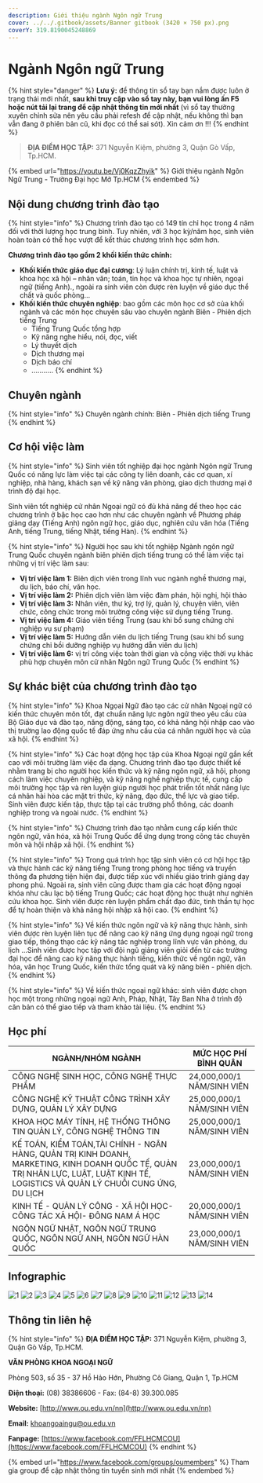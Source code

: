 ```yaml
---
description: Giới thiệu ngành Ngôn ngữ Trung
cover: ../../.gitbook/assets/Banner gitbook (3420 × 750 px).png
coverY: 319.8190045248869
---
```


# Ngành Ngôn ngữ Trung

{% hint style="danger" %}
**Lưu ý:** để thông tin sổ tay bạn nắm được luôn ở trạng thái mới nhất, **sau khi truy cập vào sổ tay này, bạn vui lòng ấn F5 hoặc nút tải lại trang để cập nhật thông tin mới nhất** (vì sổ tay thường xuyên chỉnh sửa nên yêu cầu phải refesh để cập nhật, nếu không thì bạn vẫn đang ở phiên bản cũ, khi đọc có thể sai sót). Xin cảm ơn !!!
{% endhint %}

> **ĐỊA ĐIỂM HỌC TẬP:** 371 Nguyễn Kiệm, phường 3, Quận Gò Vấp, Tp.HCM.

{% embed url="https://youtu.be/Vj0KqzZhyik" %}
Giới thiệu ngành Ngôn Ngữ Trung - Trường Đại học Mở Tp.HCM
{% endembed %}

## Nội dung chương trình đào tạo

{% hint style="info" %}
Chương trình đào tạo có 149 tín chỉ học trong 4 năm đối với thời lượng học trung bình. Tuy nhiên, với 3 học kỳ/năm học, sinh viên hoàn toàn có thể học vượt để kết thúc chương trình học sớm hơn.

**Chương trình đào tạo gồm 2 khối kiến thức chính:**

* **Khối kiến thức giáo dục đại cương**: Lý luận chính trị, kinh tế, luật và khoa học xã hội – nhân văn; toán, tin học và khoa học tự nhiên, ngoại ngữ (tiếng Anh)., ngoài ra sinh viên còn được rèn luyện về giáo dục thể chất và quốc phòng…
* **Khối kiến thức chuyên nghiệp**: bao gồm các môn học cơ sở của khối ngành và các môn học chuyên sâu vào chuyên ngành Biên - Phiên dịch tiếng Trung
  * Tiếng Trung Quốc tổng hợp
  * Kỹ năng nghe hiểu, nói, đọc, viết
  * Lý thuyết dịch
  * Dịch thương mại
  * Dịch báo chí
  * ...........
{% endhint %}

## Chuyên ngành

{% hint style="info" %}
Chuyên ngành chính: Biên - Phiên dịch tiếng Trung
{% endhint %}

## Cơ hội việc làm

{% hint style="info" %}
Sinh viên tốt nghiệp đại học ngành Ngôn ngữ Trung Quốc có năng lực làm việc tại các công ty liên doanh, các cơ quan, xí nghiệp, nhà hàng, khách sạn về kỹ năng văn phòng, giao dịch thương mại ở trình độ đại học.

Sinh viên tốt nghiệp cử nhân Ngoại ngữ có đủ khả năng để theo học các chương trình ở bậc học cao hơn như các chuyên ngành về Phương pháp giảng dạy (Tiếng Anh) ngôn ngữ học, giáo dục, nghiên cứu văn hóa (Tiếng Anh, tiếng Trung, tiếng Nhật, tiếng Hàn).
{% endhint %}

{% hint style="info" %}
Người học sau khi tốt nghiệp Ngành ngôn ngữ Trung Quốc chuyên ngành biên phiên dịch tiếng trung có thể làm việc tại những vị trí việc làm sau:

* **Vị trí việc làm 1:** Biên dịch viên trong lĩnh vuc ngành nghề thương mại, du lịch, báo chí, văn học.
* **Vị trí việc làm 2:** Phiên dịch viên làm việc đàm phán, hội nghị, hội thảo
* **Vị trí việc làm 3:** Nhân viên, thư ký, trợ lý, quản lý, chuyên viên, viên chức, công chức trong môi trường công việc sử dụng tiếng Trung.
* **Vị trí việc làm 4:** Giáo viên tiếng Trung (sau khi bổ sung chứng chỉ nghiệp vụ sư phạm)
* **Vị trí việc làm 5:** Hướng dẫn viên du lịch tiếng Trung (sau khi bổ sung chứng chỉ bồi dưỡng nghiệp vụ hướng dẫn viên du lịch)
* **Vị trí việc làm 6:** vị trí công việc toàn thời gian và công việc thời vụ khác phù hợp chuyên môn cử nhân Ngôn ngữ Trung Quốc
{% endhint %}

## Sự khác biệt của chương trình đào tạo

{% hint style="info" %}
Khoa Ngọai Ngữ đào tạo các cử nhân Ngoại ngữ có kiến thức chuyên môn tốt, đạt chuẩn năng lực ngôn ngữ theo yêu cầu của Bộ Giáo dục và đào tạo, năng động, sáng tạo, có khả năng hội nhập cao vào thị trường lao động quốc tế đáp ứng nhu cầu của cá nhân người học và của xã hội.
{% endhint %}

{% hint style="info" %}
Các hoạt động học tập của Khoa Ngoại ngữ gắn kết cao với môi trường làm việc đa dạng. Chương trình đào tạo được thiết kế nhằm trang bị cho người học kiến thức và kỹ năng ngôn ngữ, xã hội, phong cách làm việc chuyên nghiệp, và kỹ năng nghề nghiệp thực tế, cung cấp môi trường học tập và rèn luyện giúp người học phát triển tốt nhất năng lực cá nhân hài hòa các mặt tri thức, kỹ năng, đạo đức, thể lực và giao tiếp. Sinh viên được kiến tập, thực tập tại các trường phổ thông, các doanh nghiệp trong và ngoài nước.
{% endhint %}

{% hint style="info" %}
Chương trình đào tạo nhằm cung cấp kiến thức ngôn ngữ, văn hóa, xã hội Trung Quốc để ứng dụng trong công tác chuyên môn và hội nhập xã hội.
{% endhint %}

{% hint style="info" %}
Trong quá trình học tập sinh viên có cơ hội học tập và thực hành các kỹ năng tiếng Trung trong phòng học tiếng và truyền thông đa phương tiện hiện đại, được tiếp xúc với nhiều giáo trình giảng dạy phong phú. Ngoài ra, sinh viên cũng được tham gia các hoạt động ngoại khóa như câu lạc bộ tiếng Trung Quốc; các hoạt động học thuật như nghiên cứu khoa học. Sinh viên được rèn luyện phẩm chất đạo đức, tinh thần tự học để tự hoàn thiện và khả năng hội nhập xã hội cao.
{% endhint %}

{% hint style="info" %}
Về kiến thức ngôn ngữ và kỹ năng thực hành, sinh viên được rèn luyện liên tục để nâng cao kỹ năng ứng dụng ngoại ngữ trong giao tiếp, thông thạo các kỹ năng tác nghiệp trong lĩnh vực văn phòng, du lịch ...Sinh viên được học tập với đội ngũ giảng viên giỏi đến từ các trường đại học để nâng cao kỹ năng thực hành tiếng, kiến thức về ngôn ngữ, văn hóa, văn học Trung Quốc, kiến thức tổng quát và kỹ năng biên - phiên dịch.
{% endhint %}

{% hint style="info" %}
Về kiến thức ngoại ngữ khác: sinh viên được chọn học một trong những ngoại ngữ Anh, Pháp, Nhật, Tây Ban Nha ở trình độ căn bản có thể giao tiếp và tham khảo tài liệu.
{% endhint %}

## Học phí

| NGÀNH/NHÓM NGÀNH                                                                                                                                                                  | MỨC HỌC PHÍ BÌNH QUÂN      |
| --------------------------------------------------------------------------------------------------------------------------------------------------------------------------------- | -------------------------- |
| CÔNG NGHỆ SINH HỌC, CÔNG NGHỆ THỰC PHẨM                                                                                                                                           | 24,000,000/1 NĂM/SINH VIÊN |
| CÔNG NGHỆ KỸ THUẬT CÔNG TRÌNH XÂY DỰNG, QUẢN LÝ XÂY DỰNG                                                                                                                          | 25,000,000/1 NĂM/SINH VIÊN |
| KHOA HỌC MÁY TÍNH, HỆ THỐNG THÔNG TIN QUẢN LÝ, CÔNG NGHỆ THÔNG TIN                                                                                                                | 25,000,000/1 NĂM/SINH VIÊN |
| KẾ TOÁN, KIỂM TOÁN,TÀI CHÍNH - NGÂN HÀNG, QUẢN TRỊ KINH DOANH, MARKETING, KINH DOANH QUỐC TẾ, QUẢN TRỊ NHÂN LỰC, LUẬT, LUẬT KINH TẾ, LOGISTICS VÀ QUẢN LÝ CHUỖI CUNG ỨNG, DU LỊCH | 23,000,000/1 NĂM/SINH VIÊN |
| KINH TẾ - QUẢN LÝ CÔNG - XÃ HỘI HỌC- CÔNG TÁC XÃ HỘI- ĐÔNG NAM Á HỌC                                                                                                              | 20,000,000/1 NĂM/SINH VIÊN |
| NGÔN NGỮ NHẬT, NGÔN NGỮ TRUNG QUỐC, NGÔN NGỮ ANH, NGÔN NGỮ HÀN QUỐC                                                                                                               | 23,000,000/1 NĂM/SINH VIÊN |

## Infographic

![1](<../../.gitbook/assets/1 - tiêu đề (10).png>) ![2](<../../.gitbook/assets/2 - giới thiệu chung (9).png>) ![3](<../../.gitbook/assets/3 - việc làm (4).png>) ![4](<../../.gitbook/assets/4 - CƠ HỘI VIỆC LÀM (3).png>) ![5](<../../.gitbook/assets/5 - CƠ HỘI VIỆC LÀM (2).png>) ![6](<../../.gitbook/assets/6 - định hướng đào tạo (2).png>) ![7](<../../.gitbook/assets/7 - định hướng đào tạo (2).png>) ![8](<../../.gitbook/assets/8 - định hướng đào tạo (2).png>) ![9](<../../.gitbook/assets/9 - định hướng đào tạo (2).png>) ![10](<../../.gitbook/assets/10 - chương trình đào tạo (1).png>) ![11](<../../.gitbook/assets/11 - nd ctdt (1).png>) ![12](<../../.gitbook/assets/13 - HỌC PHÍ (1).png>) ![13](<../../.gitbook/assets/14 - HỌC PHÍ (1).png>) ![14](<../../.gitbook/assets/15 - liên hệ.png>)

## Thông tin liên hệ

{% hint style="info" %}
**ĐỊA ĐIỂM HỌC TẬP:** 371 Nguyễn Kiệm, phường 3, Quận Gò Vấp, Tp.HCM.

**VĂN PHÒNG KHOA NGOẠI NGỮ**

Phòng 503, số 35 - 37 Hồ Hảo Hớn, Phường Cô Giang, Quận 1, Tp.HCM

**Điện thoại:** (08) 38386606 - Fax: (84-8) 39.300.085

**Website:** [http://www.ou.edu.vn/nn](http://www.ou.edu.vn/nn)

**Email:** khoangoaingu@ou.edu.vn

**Fanpage:** [https://www.facebook.com/FFLHCMCOU](https://www.facebook.com/FFLHCMCOU)
{% endhint %}

{% embed url="https://www.facebook.com/groups/oumembers" %}
Tham gia group để cập nhật thông tin tuyển sinh mới nhất
{% endembed %}
